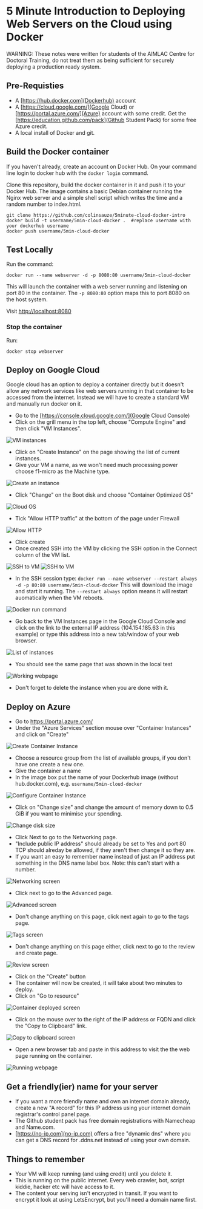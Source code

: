 # 5 Minute Introduction to Deploying Web Servers on the Cloud using Docker

WARNING: These notes were written for students of the AIMLAC Centre for Doctoral Training, do not treat them as being sufficient for securely deploying a production ready system. 

## Pre-Requisties

* A [https://hub.docker.com](Dockerhub) account
* A [https://cloud.google.com/](Google Cloud) or [https://portal.azure.com/](Azure) account with some credit. Get the [https://education.github.com/pack](Github Student Pack) for some free Azure credit.
* A local install of Docker and git.

## Build the Docker container

If you haven't already, create an account on Docker Hub. On your command line login to docker hub with the `docker login` command.

Clone this repository, build the docker container in it and push it to your Docker Hub. The image contains a basic Debian container running the Nginx web server and a simple shell script which writes the time and a random number to index.html.

~~~
git clone https://github.com/colinsauze/5minute-cloud-docker-intro
docker build -t username/5min-cloud-docker .  #replace username with your dockerhub username
docker push username/5min-cloud-docker
~~~

## Test Locally

Run the command:

`docker run --name webserver -d -p 8080:80 username/5min-cloud-docker`

This will launch the container with a web server running and listening on port 80 in the container. The `-p 8080:80` option maps this to port 8080 on the host system.

Visit [http://localhost:8080](http://localhost:8080)

### Stop the container

Run: 

`docker stop webserver`


## Deploy on Google Cloud

Google cloud has an option to deploy a container directly but it doesn't allow any network services like web servers running in that container to be accessed from the internet. Instead we will have to create a standard VM and manually run docker on it.


* Go to the [https://console.cloud.google.com/](Google Cloud Console)
* Click on the grill menu in the top left, choose "Compute Engine" and then click "VM Instances". 

![VM instances](screenshots/gcloud_step1.png)

* Click on "Create Instance" on the page showing the list of current instances.
* Give your VM a name, as we won't need much processing power choose f1-micro as the Machine type. 

![Create an instance](screenshots/gcloud_step2.png)

* Click "Change" on the Boot disk and choose "Container Optimized OS"

![Cloud OS](screenshots/gcloud_step3.png)

* Tick "Allow HTTP traffic" at the bottom of the page under Firewall

![Allow HTTP](screenshots/gcloud_step4.png)

* Click create
* Once created SSH into the VM by clicking the SSH option in the Connect column of the VM list.

![SSH to VM](screenshots/gcloud_step5.png)
![SSH to VM](screenshots/gcloud_step6.png)

* In the SSH session type: `docker run --name webserver --restart always -d -p 80:80 username/5min-cloud-docker`
This will download the image and start it running. The `--restart always` option means it will restart auomatically when the VM reboots.

![Docker run command](screenshots/gcloud_step7.png)

* Go back to the VM Instances page in the Google Cloud Console and click on the link to the external IP address (104.154.185.63 in this example) or type this address into a new tab/window of your web browser.

![List of instances](screenshots/gcloud_step8.png)

* You should see the same page that was shown in the local test

![Working webpage](screenshots/gcloud_step9.png)

* Don't forget to delete the instance when you are done with it.


## Deploy on Azure

* Go to https://portal.azure.com/
* Under the "Azure Services" section mouse over "Container Instances" and click on "Create"

![Create Container Instance](screenshots/azure_step1.png)

* Choose a resource group from the list of available groups, if you don't have one create a new one.
* Give the container a name
* In the image box put the name of your Dockerhub image (without hub.docker.com), e.g. `username/5min-cloud-docker`

![Configure Container Instance](screenshots/azure_step2.png)

* Click on "Change size" and change the amount of memory down to 0.5 GiB if you want to minimise your spending.

![Change disk size](screenshots/azure_step3.png)

* Click Next to go to the Networking page.
* "Include public IP address" should already be set to Yes and port 80 TCP should alreday be allowed, if they aren't then change it so they are.
* If you want an easy to remember name instead of just an IP address put something in the DNS name label box. Note: this can't start with a number. 

![Networking screen](screenshots/azure_step4.png)


* Click next to go to the Advanced page.

![Advanced screen](screenshots/azure_step5.png)

* Don't change anything on this page, click next again to go to the tags page.

![Tags screen](screenshots/azure_step6.png)

* Don't change anything on this page either, click next to go to the review and create page.

![Review screen](screenshots/azure_step7.png)

* Click on the "Create" button
* The container will now be created, it will take about two minutes to deploy.
* Click on "Go to resource"

![Container deployed screen](screenshots/azure_step8.png)

* Click on the mouse over to the right of the IP address or FQDN and click the "Copy to Clipboard" link.

![Copy to clipboard screen](screenshots/azure_step9.png)

* Open a new browser tab and paste in this address to visit the the web page running on the container.

![Running webpage](screenshots/azure_step10.png)

## Get a friendly(ier) name for your server

* If you want a more friendly name and own an internet domain already, create a new "A record" for this IP address using your internet domain registrar's control panel page.
* The Github student pack has free domain registrations with Namecheap and Name.com. 
* [https://no-ip.com](no-ip.com) offers a free "dynamic dns" where you can get a DNS record for <your hostname>.ddns.net instead of using your own domain.

## Things to remember
* Your VM will keep running (and using credit) until you delete it.
* This is running on the public internet. Every web crawler, bot, script kiddie, hacker etc will have access to it.
* The content your serving isn't encrypted in transit. If you want to encrypt it look at using LetsEncrypt, but you'll need a domain name first.
